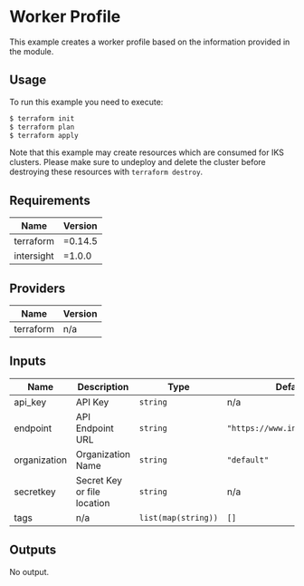 # Worker Profile

This example creates a worker profile based on the information provided in the module.

## Usage

To run this example you need to execute:

```bash
$ terraform init
$ terraform plan
$ terraform apply
```

Note that this example may create resources which are consumed for IKS clusters.  Please make sure to undeploy and delete the cluster before destroying these resources with `terraform destroy`.
<!-- BEGINNING OF PRE-COMMIT-TERRAFORM DOCS HOOK -->
## Requirements

| Name | Version |
|------|---------|
| terraform | =0.14.5 |
| intersight | =1.0.0 |

## Providers

| Name | Version |
|------|---------|
| terraform | n/a |

## Inputs

| Name | Description | Type | Default | Required |
|------|-------------|------|---------|:--------:|
| api\_key | API Key | `string` | n/a | yes |
| endpoint | API Endpoint URL | `string` | `"https://www.intersight.com"` | no |
| organization | Organization Name | `string` | `"default"` | no |
| secretkey | Secret Key or file location | `string` | n/a | yes |
| tags | n/a | `list(map(string))` | `[]` | no |

## Outputs

No output.

<!-- END OF PRE-COMMIT-TERRAFORM DOCS HOOK -->